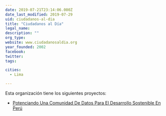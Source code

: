 ```yaml
---
date: 2019-07-21T23:14:06.000Z
date_last_modified: 2019-07-29
uid: ciudadanos-al-dia
title: "Ciudadanos al Día"
legal_name: 
description: ""
org_type: 
website: www.ciudadanosaldia.org
year_founded: 2002
facebook: 
twitter: 
tags:

cities: 
  - Lima

---
```


Esta organización tiene los siguientes proyectos:

- [Potenciando Una Comunidad De Datos Para El Desarrollo Sostenible En Perú](/proyectos/potenciando-una-comunidad-de-datos-para-el-desarrollo-sostenible-en-peru)
